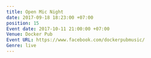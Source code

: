 ```yaml
---
title: Open Mic Night
date: 2017-09-18 18:23:00 +07:00
position: 15
Event date: 2017-10-11 21:00:00 +07:00
Venue: Docker Pub
Event URL: https://www.facebook.com/dockerpubmusic/
Genre: live
---
```


